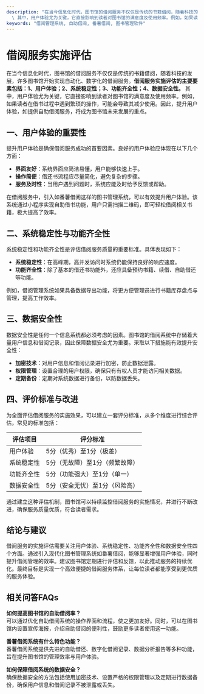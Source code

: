 ```yaml
---
description: "在当今信息化时代，图书馆的借阅服务不仅仅是传统的书籍借阅，随着科技的发展，许多图书馆开始实现自动化、数字化的借阅服务。**借阅服务实施评估的主要要素包括：1、用户体验；2、系统稳定性；3、功能齐全性；4、数据安全性。**\
  \ 其中，用户体验尤为关键，它直接影响到读者对图书馆的满意度及使用频率。例如，如果读者在借书过程中遇到繁琐的操作，可能会导致其减少使用。因此，提升用户体验，如提供自助借阅服务，将成为图书馆未来发展的重点。"
keywords: "借阅管理系统, 自助借阅, 番薯借阅, 图书管理软件"
---
```

# 借阅服务实施评估

在当今信息化时代，图书馆的借阅服务不仅仅是传统的书籍借阅，随着科技的发展，许多图书馆开始实现自动化、数字化的借阅服务。**借阅服务实施评估的主要要素包括：1、用户体验；2、系统稳定性；3、功能齐全性；4、数据安全性。** 其中，用户体验尤为关键，它直接影响到读者对图书馆的满意度及使用频率。例如，如果读者在借书过程中遇到繁琐的操作，可能会导致其减少使用。因此，提升用户体验，如提供自助借阅服务，将成为图书馆未来发展的重点。

## 一、用户体验的重要性

提升用户体验是确保借阅服务成功的首要因素。良好的用户体验应体现在以下几个方面：

- **界面友好**：系统界面应简洁易懂，用户能够快速上手。
- **操作简便**：借还书流程应尽量简化，避免复杂的步骤。
- **服务及时性**：当用户遇到问题时，系统应能及时给予反馈或帮助。
  
在借阅服务中，引入如番薯借阅这样的图书管理系统，可以有效提升用户体验。该系统通过小程序实现自助借书功能，用户只需扫描二维码，即可轻松借阅相关书籍，极大提高了效率。

## 二、系统稳定性与功能齐全性

系统稳定性和功能齐全性是评估借阅服务质量的重要标准。具体表现如下：

- **系统稳定性**：在高峰期，高并发访问时系统仍能保持良好的响应速度。
- **功能齐全性**：除了基本的借还书功能外，还应具备预约书籍、续借、自助借还等功能。

例如，借阅管理系统如果具备数据导出功能，将更方便管理员进行书籍库存盘点与管理，提高工作效率。

## 三、数据安全性

数据安全性是任何一个信息系统都必须考虑的因素。图书馆的借阅系统中存储着大量用户信息和借阅记录，因此保障数据安全尤为重要。采取以下措施能有效提升安全性：

- **加密技术**：对用户信息和借阅记录进行加密，防止数据泄露。
- **权限管理**：设置合理的用户权限，确保只有有权人员才能访问相关数据。
- **定期备份**：定期对系统数据进行备份，以防数据丢失。

## 四、评价标准与改进

为全面评估借阅服务的实施效果，可以建立一套评分标准，从多个维度进行综合评估，常见的标准包括：

| 评估项目     | 评分标准                      |
|--------------|-------------------------------|
| 用户体验     | 5分（优秀）至1分（极差）     |
| 系统稳定性   | 5分（无故障）至1分（频繁故障）|
| 功能齐全性   | 5分（功能强大）至1分（单一） |
| 数据安全性   | 5分（安全无忧）至1分（风险高）|

通过建立这种评估机制，图书馆可以持续监控借阅服务的实施情况，并进行不断改进，确保服务质量优质，符合读者需求。

## 结论与建议

借阅服务的实施评估需要关注用户体验、系统稳定性、功能齐全性和数据安全性四个方面。通过引入现代化图书管理系统如番薯借阅，能够显著增强用户体验，同时提升借阅管理的效率。建议图书馆定期进行评估和反馈，以此推动服务的持续优化。最终目标是实现一个高效便捷的借阅服务体系，让每位读者都能享受到更优质的服务体验。

## 相关问答FAQs

**如何提高图书馆的自助借阅率？**  
可以通过优化自助借阅系统的操作界面和流程，使之更加友好。同时，可以在图书馆内设置宣传海报，介绍自助借阅的便利性，鼓励更多读者使用这一功能。

**番薯借阅系统有什么特色功能？**  
番薯借阅系统提供先进的自助借还、数字化借阅记录、数据分析报告等多种功能，旨在提升图书馆的管理效率与用户体验。

**如何保障借阅系统的数据安全？**  
确保数据安全的方法包括使用加密技术、设置严格的权限管理以及定期进行数据备份，确保用户信息和借阅记录不被泄露或丢失。
